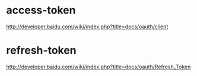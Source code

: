 # access-token

http://developer.baidu.com/wiki/index.php?title=docs/oauth/client

# refresh-token

http://developer.baidu.com/wiki/index.php?title=docs/oauth/Refresh_Token